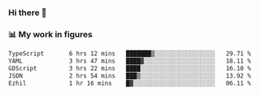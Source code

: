 ### Hi there 👋

### 📊 My work in figures

<!--START_SECTION:waka-->

```txt
TypeScript       6 hrs 12 mins   ███████▒░░░░░░░░░░░░░░░░░   29.71 %
YAML             3 hrs 47 mins   ████▓░░░░░░░░░░░░░░░░░░░░   18.11 %
GDScript         3 hrs 22 mins   ████░░░░░░░░░░░░░░░░░░░░░   16.10 %
JSON             2 hrs 54 mins   ███▒░░░░░░░░░░░░░░░░░░░░░   13.92 %
Ezhil            1 hr 16 mins    █▓░░░░░░░░░░░░░░░░░░░░░░░   06.11 %
```

<!--END_SECTION:waka-->
